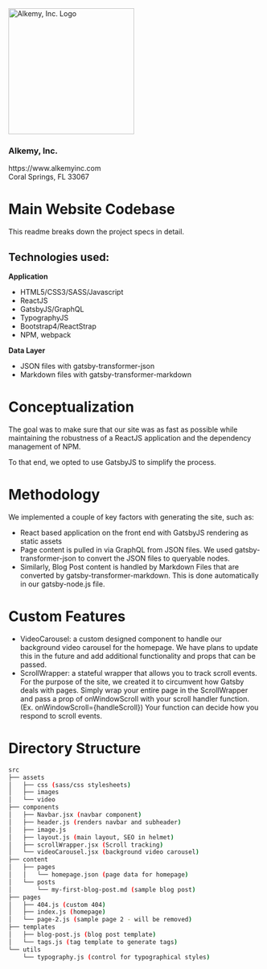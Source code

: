 <img src="https://www.alkemyinc.com/assets/alkemy_logo_vertical.png" width="250" alt="Alkemy, Inc. Logo" title="Alkemy, Inc. Logo">
<h3>Alkemy, Inc.</h3>
https://www.alkemyinc.com<br>
Coral Springs, FL 33067

# Main Website Codebase

This readme breaks down the project specs in detail.

## **Technologies used:**

**Application**
 - HTML5/CSS3/SASS/Javascript
 - ReactJS
 - GatsbyJS/GraphQL
 - TypographyJS
 - Bootstrap4/ReactStrap
 - NPM, webpack

**Data Layer**
- JSON files with gatsby-transformer-json
- Markdown files with gatsby-transformer-markdown


# Conceptualization

The goal was to make sure that our site was as fast as possible while maintaining the robustness of a ReactJS application and the dependency management of NPM.

To that end, we opted to use GatsbyJS to simplify the process.

# Methodology

We implemented a couple of key factors with generating the site, such as:

- React based application on the front end with GatsbyJS rendering as static assets
- Page content is pulled in via GraphQL from JSON files. We used gatsby-transformer-json to convert the JSON files to queryable nodes.
- Similarly, Blog Post content is handled by Markdown Files that are converted by gatsby-transformer-markdown. This is done automatically in our gatsby-node.js file.

# Custom Features

- VideoCarousel: a custom designed component to handle our background video carousel for the homepage. We have plans to update this in the future and add additional functionality and props that can be passed.
- ScrollWrapper: a stateful wrapper that allows you to track scroll events. For the purpose of the site, we created it to circumvent how Gatsby deals with pages. Simply wrap your entire page in the ScrollWrapper and pass a prop of onWindowScroll with your scroll handler function. (Ex. onWindowScroll={handleScroll}) Your function can decide how you respond to scroll events.

# Directory Structure

```bash
src
├── assets
│   ├── css (sass/css stylesheets)
│   ├── images
│   └── video
├── components
│   ├── Navbar.jsx (navbar component)
│   ├── header.js (renders navbar and subheader)
│   ├── image.js
│   ├── layout.js (main layout, SEO in helmet)
│   ├── scrollWrapper.jsx (Scroll tracking)
│   └── videoCarousel.jsx (background video carousel)
├── content
│   ├── pages
│   │   └── homepage.json (page data for homepage)
│   └── posts
│       └── my-first-blog-post.md (sample blog post)
├── pages
│   ├── 404.js (custom 404)
│   ├── index.js (homepage)
│   └── page-2.js (sample page 2 - will be removed)
├── templates
│   ├── blog-post.js (blog post template)
│   └── tags.js (tag template to generate tags)
└── utils
    └── typography.js (control for typographical styles)
```

